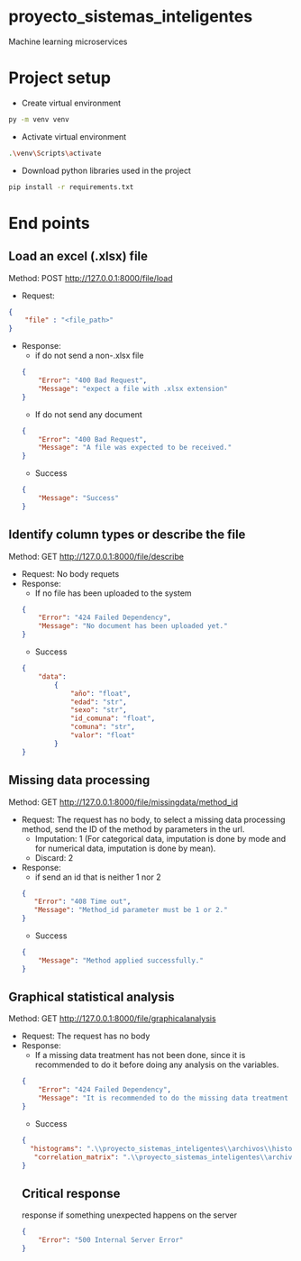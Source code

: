 # proyecto_sistemas_inteligentes
Machine learning microservices 

# Project setup
- Create virtual environment 
```sh
py -m venv venv
```
- Activate virtual environment
```sh
.\venv\Scripts\activate
```

- Download python libraries used in the project
```sh
pip install -r requirements.txt
```

# End points
## Load an excel (.xlsx) file
Method: POST http://127.0.0.1:8000/file/load
- Request: 
```json
{
    "file" : "<file_path>"
}
```
- Response: 
  - if do not send a non-.xlsx file
  ```json
  {
      "Error": "400 Bad Request", 
      "Message": "expect a file with .xlsx extension"
  }
  ```
  - If do not send any document
  ```json
  {
      "Error": "400 Bad Request", 
      "Message": "A file was expected to be received."
  }
  ```
  - Success
  ```json
  {
      "Message": "Success"
  }
  ```

## Identify column types or describe the file
Method: GET http://127.0.0.1:8000/file/describe
- Request: No body requets
- Response:
  - If no file has been uploaded to the system
  ```json
  {
      "Error": "424 Failed Dependency", 
      "Message": "No document has been uploaded yet."
  }
  ```
  - Success
  ```json
  {
      "data": 
          {
              "año": "float",
              "edad": "str",
              "sexo": "str",
              "id_comuna": "float",
              "comuna": "str",
              "valor": "float"
          }
  }
  ```
## Missing data processing
Method: GET http://127.0.0.1:8000/file/missingdata/method_id
- Request: The request has no body, to select a missing data processing method, send the ID of the method by parameters in the url.
  - Imputation: 1 (For categorical data, imputation is done by mode and for numerical data, imputation is done by mean).
  - Discard: 2
- Response:
  - if send an id that is neither 1 nor 2 
   ```json
  {
      "Error": "408 Time out", 
      "Message": "Method_id parameter must be 1 or 2."
  }
  ```
  - Success
  ```json
  {
      "Message": "Method applied successfully."
  }
  ``` 
## Graphical statistical analysis
Method: GET http://127.0.0.1:8000/file/graphicalanalysis
- Request: The request has no body
- Response:
  - If a missing data treatment has not been done, since it is recommended to do it before doing any analysis on the variables.
  ```json
  {
      "Error": "424 Failed Dependency", 
      "Message": "It is recommended to do the missing data treatment first."
  }
  ```
  - Success
  ```json
  {
    "histograms": ".\\proyecto_sistemas_inteligentes\\archivos\\histograms\\2023-05-19_19-45-00.png",
     "correlation_matrix": ".\\proyecto_sistemas_inteligentes\\archivos\\ correlation_matrix\\2023-05-19_19-45-01.png"
  }
  ``` 
  ## Critical response
  response if something unexpected happens on the server
  ```json
  {
      "Error": "500 Internal Server Error"
  }
  ```
